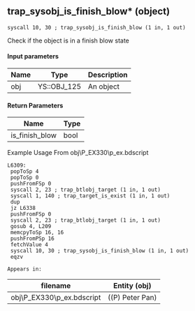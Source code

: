## trap_sysobj_is_finish_blow* (object)

`syscall 10, 30 ; trap_sysobj_is_finish_blow (1 in, 1 out)`

Check if the object is in a finish blow state

#### Input parameters
| Name | Type | Description
|------|------|------------
| obj   | YS::OBJ_125   | An object


#### Return Parameters
| Name | Type
|------|-----
| is_finish_blow   | bool   
Example Usage From obj\P_EX330\p_ex.bdscript
```plaintext
L6309:
 popToSp 4
 popToSp 0
 pushFromFSp 0
 syscall 2, 23 ; trap_btlobj_target (1 in, 1 out)
 syscall 1, 140 ; trap_target_is_exist (1 in, 1 out)
 dup 
 jz L6338
 pushFromFSp 0
 syscall 2, 23 ; trap_btlobj_target (1 in, 1 out)
 gosub 4, L209
 memcpyToSp 16, 16
 pushFromPSp 16
 fetchValue 4
 syscall 10, 30 ; trap_sysobj_is_finish_blow (1 in, 1 out)
 eqzv
```





	Appears in:
| filename | Entity (obj)
|----------|-------------
| obj\P_EX330\p_ex.bdscript       | ((P) Peter Pan)          



